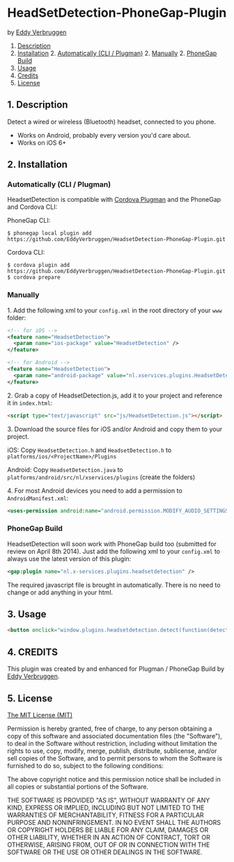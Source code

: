 # HeadSetDetection-PhoneGap-Plugin

by [Eddy Verbruggen](http://www.x-services.nl)

1. [Description](https://github.com/EddyVerbruggen/HeadsetDetection-PhoneGap-Plugin#1-description)
2. [Installation](https://github.com/EddyVerbruggen/HeadsetDetection-PhoneGap-Plugin#2-installation)
	2. [Automatically (CLI / Plugman)](https://github.com/EddyVerbruggen/HeadsetDetection-PhoneGap-Plugin#automatically-cli--plugman)
	2. [Manually](https://github.com/EddyVerbruggen/HeadsetDetection-PhoneGap-Plugin#manually)
	2. [PhoneGap Build](https://github.com/EddyVerbruggen/HeadsetDetection-PhoneGap-Plugin#phonegap-build)
3. [Usage](https://github.com/EddyVerbruggen/HeadsetDetection-PhoneGap-Plugin#3-usage)
4. [Credits](https://github.com/EddyVerbruggen/HeadsetDetection-PhoneGap-Plugin#4-credits)
5. [License](https://github.com/EddyVerbruggen/HeadsetDetection-PhoneGap-Plugin#5-license)

## 1. Description

Detect a wired or wireless (Bluetooth) headset, connected to you phone.

* Works on Android, probably every version you'd care about.
* Works on iOS 6+

## 2. Installation

### Automatically (CLI / Plugman)
HeadsetDetection is compatible with [Cordova Plugman](https://github.com/apache/cordova-plugman) and the PhoneGap and Cordova CLI:

PhoneGap CLI:
```
$ phonegap local plugin add https://github.com/EddyVerbruggen/HeadsetDetection-PhoneGap-Plugin.git
```
Cordova CLI:
```
$ cordova plugin add https://github.com/EddyVerbruggen/HeadsetDetection-PhoneGap-Plugin.git
$ cordova prepare
```

### Manually

1\. Add the following xml to your `config.xml` in the root directory of your `www` folder:
```xml
<!-- for iOS -->
<feature name="HeadsetDetection">
  <param name="ios-package" value="HeadsetDetection" />
</feature>
```
```xml
<!-- for Android -->
<feature name="HeadsetDetection">
  <param name="android-package" value="nl.xservices.plugins.HeadsetDetection" />
</feature>
```

2\. Grab a copy of HeadsetDetection.js, add it to your project and reference it in `index.html`:
```html
<script type="text/javascript" src="js/HeadsetDetection.js"></script>
```

3\. Download the source files for iOS and/or Android and copy them to your project.

iOS: Copy `HeadsetDetection.h` and `HeadsetDetection.h` to `platforms/ios/<ProjectName>/Plugins`

Android: Copy `HeadsetDetection.java` to `platforms/android/src/nl/xservices/plugins` (create the folders)

4\. For most Android devices you need to add a permission to `AndroidManifest.xml`:
```xml
<uses-permission android:name="android.permission.MODIFY_AUDIO_SETTINGS"/>
```

### PhoneGap Build

HeadsetDetection will soon work with PhoneGap build too (submitted for review on April 8th 2014).
Just add the following xml to your `config.xml` to always use the latest version of this plugin:
```xml
<gap:plugin name="nl.x-services.plugins.headsetdetection" />
```

The required javascript file is brought in automatically. There is no need to change or add anything in your html.

## 3. Usage
```html
<button onclick="window.plugins.headsetdetection.detect(function(detected) {alert(detected)})">headphone detected?</button>
```

## 4. CREDITS ##

This plugin was created by and enhanced for Plugman / PhoneGap Build by [Eddy Verbruggen](http://www.x-services.nl).

## 5. License

[The MIT License (MIT)](http://www.opensource.org/licenses/mit-license.html)

Permission is hereby granted, free of charge, to any person obtaining a copy
of this software and associated documentation files (the "Software"), to deal
in the Software without restriction, including without limitation the rights
to use, copy, modify, merge, publish, distribute, sublicense, and/or sell
copies of the Software, and to permit persons to whom the Software is
furnished to do so, subject to the following conditions:

The above copyright notice and this permission notice shall be included in
all copies or substantial portions of the Software.

THE SOFTWARE IS PROVIDED "AS IS", WITHOUT WARRANTY OF ANY KIND, EXPRESS OR
IMPLIED, INCLUDING BUT NOT LIMITED TO THE WARRANTIES OF MERCHANTABILITY,
FITNESS FOR A PARTICULAR PURPOSE AND NONINFRINGEMENT. IN NO EVENT SHALL THE
AUTHORS OR COPYRIGHT HOLDERS BE LIABLE FOR ANY CLAIM, DAMAGES OR OTHER
LIABILITY, WHETHER IN AN ACTION OF CONTRACT, TORT OR OTHERWISE, ARISING FROM,
OUT OF OR IN CONNECTION WITH THE SOFTWARE OR THE USE OR OTHER DEALINGS IN
THE SOFTWARE.